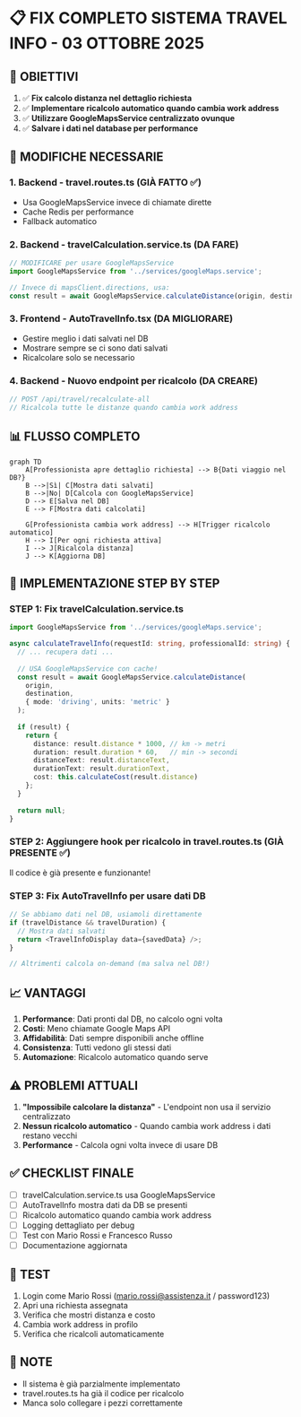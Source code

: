 # 📋 FIX COMPLETO SISTEMA TRAVEL INFO - 03 OTTOBRE 2025

## 🎯 OBIETTIVI

1. ✅ **Fix calcolo distanza nel dettaglio richiesta**
2. ✅ **Implementare ricalcolo automatico quando cambia work address**
3. ✅ **Utilizzare GoogleMapsService centralizzato ovunque**
4. ✅ **Salvare i dati nel database per performance**

## 🔧 MODIFICHE NECESSARIE

### 1. Backend - travel.routes.ts (GIÀ FATTO ✅)
- Usa GoogleMapsService invece di chiamate dirette
- Cache Redis per performance
- Fallback automatico

### 2. Backend - travelCalculation.service.ts (DA FARE)
```typescript
// MODIFICARE per usare GoogleMapsService
import GoogleMapsService from '../services/googleMaps.service';

// Invece di mapsClient.directions, usa:
const result = await GoogleMapsService.calculateDistance(origin, destination);
```

### 3. Frontend - AutoTravelInfo.tsx (DA MIGLIORARE)
- Gestire meglio i dati salvati nel DB
- Mostrare sempre se ci sono dati salvati
- Ricalcolare solo se necessario

### 4. Backend - Nuovo endpoint per ricalcolo (DA CREARE)
```typescript
// POST /api/travel/recalculate-all
// Ricalcola tutte le distanze quando cambia work address
```

## 📊 FLUSSO COMPLETO

```mermaid
graph TD
    A[Professionista apre dettaglio richiesta] --> B{Dati viaggio nel DB?}
    B -->|Sì| C[Mostra dati salvati]
    B -->|No| D[Calcola con GoogleMapsService]
    D --> E[Salva nel DB]
    E --> F[Mostra dati calcolati]
    
    G[Professionista cambia work address] --> H[Trigger ricalcolo automatico]
    H --> I[Per ogni richiesta attiva]
    I --> J[Ricalcola distanza]
    J --> K[Aggiorna DB]
```

## 🚀 IMPLEMENTAZIONE STEP BY STEP

### STEP 1: Fix travelCalculation.service.ts
```typescript
import GoogleMapsService from '../services/googleMaps.service';

async calculateTravelInfo(requestId: string, professionalId: string) {
  // ... recupera dati ...
  
  // USA GoogleMapsService con cache!
  const result = await GoogleMapsService.calculateDistance(
    origin, 
    destination,
    { mode: 'driving', units: 'metric' }
  );
  
  if (result) {
    return {
      distance: result.distance * 1000, // km -> metri
      duration: result.duration * 60,   // min -> secondi
      distanceText: result.distanceText,
      durationText: result.durationText,
      cost: this.calculateCost(result.distance)
    };
  }
  
  return null;
}
```

### STEP 2: Aggiungere hook per ricalcolo in travel.routes.ts (GIÀ PRESENTE ✅)
Il codice è già presente e funzionante!

### STEP 3: Fix AutoTravelInfo per usare dati DB
```typescript
// Se abbiamo dati nel DB, usiamoli direttamente
if (travelDistance && travelDuration) {
  // Mostra dati salvati
  return <TravelInfoDisplay data={savedData} />;
}

// Altrimenti calcola on-demand (ma salva nel DB!)
```

## 📈 VANTAGGI

1. **Performance**: Dati pronti dal DB, no calcolo ogni volta
2. **Costi**: Meno chiamate Google Maps API 
3. **Affidabilità**: Dati sempre disponibili anche offline
4. **Consistenza**: Tutti vedono gli stessi dati
5. **Automazione**: Ricalcolo automatico quando serve

## ⚠️ PROBLEMI ATTUALI

1. **"Impossibile calcolare la distanza"** - L'endpoint non usa il servizio centralizzato
2. **Nessun ricalcolo automatico** - Quando cambia work address i dati restano vecchi
3. **Performance** - Calcola ogni volta invece di usare DB

## ✅ CHECKLIST FINALE

- [ ] travelCalculation.service.ts usa GoogleMapsService
- [ ] AutoTravelInfo mostra dati da DB se presenti
- [ ] Ricalcolo automatico quando cambia work address
- [ ] Logging dettagliato per debug
- [ ] Test con Mario Rossi e Francesco Russo
- [ ] Documentazione aggiornata

## 🧪 TEST

1. Login come Mario Rossi (mario.rossi@assistenza.it / password123)
2. Apri una richiesta assegnata
3. Verifica che mostri distanza e costo
4. Cambia work address in profilo
5. Verifica che ricalcoli automaticamente

## 📝 NOTE

- Il sistema è già parzialmente implementato
- travel.routes.ts ha già il codice per ricalcolo
- Manca solo collegare i pezzi correttamente